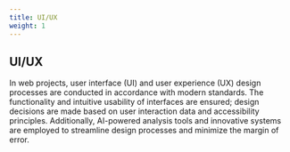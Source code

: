 ```yaml
---
title: UI/UX
weight: 1
---
```

## UI/UX

In web projects, user interface (UI) and user experience (UX) design processes are conducted in accordance with modern standards. The functionality and intuitive usability of interfaces are ensured; design decisions are made based on user interaction data and accessibility principles. Additionally, AI-powered analysis tools and innovative systems are employed to streamline design processes and minimize the margin of error.
